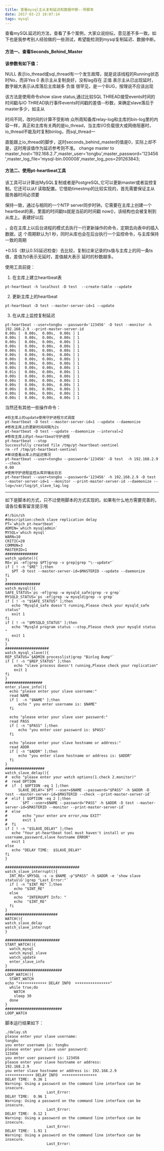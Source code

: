 ```yaml
---
title: 查看mysql主从复制延迟和数据中断--带脚本
date: 2017-03-23 18:07:14
tags: mysql
---
```

查看mySQL延迟的方法，查看了多个案例，大家众说纷纭，意见差不多一致。如下也是我参考别人经验做的一些测试，希望能检测到mysql复制延迟、数据中断。
#### 方法一、查看Seconds_Behind_Master
**该参数有如下值：**

NULL  表示io_thread或sql_thread有一个发生故障，就是说该线程的Running状态时No，而非Yes
0     表示主从复制良好，没有lag存在
正值  表示主从已出现延时，数字越大表示从库落后主库越多
负值  很罕见，是一个BUG，按理说不应该出现

该方法是使用命令show slave status,通过比较SQL THREAD接受events时间的时间戳与IO THREAD执行事件events时间戳的差值--秒数，来确定slave落后于master多少，如主从

时间不同，改时间的计算不受影响
众所周知备库relay-log和主库的bin-log里的内容一样，真正和主库有关两的是io_thread，当主库I/O负载很大或网络阻塞时，io_thread不能及时复制binlog，而sql_thread一

直能跟上io_thread的脚步，这时seconds_behind_master的值是0，实际上却不是，这时用该值作为延迟参考则不准。
change master to master_host='192.168.2.7',master_user='tongbu',master_password='123456',master_log_file='mysql-bin.000008',master_log_pos=291263843;
#### 方法二、使用pt-heartbeat工具

 该工具可以计算出MySQL复制或者是PostgreSQL,它可以更新master或者监控复制。它还可以从f 读取配置。它借助timestmp的比较实现的，首先需要保证主从服务器时间必须要

保持一致，通过与相同的一个NTP server同步时钟。它需要在主库上创建一个heartbeat的表，里面的时间戳ts就是当前的时间戳 now()，该结构也会被复制到从库上。表建好以后

，会在主库上以后台进程的模式去执行一行更新操作的命令，定期去向表中的插入数据，这 个周期默认为1 秒，同时从库也会在后台执行一个监控命令，与主库保持一致的周期

+0.5S（默认0.5S延迟检查）去比较，复制过来记录的ts值与主库上的同一条ts值，差值为0表示无延时，差值越大表示 延时的秒数越多。

使用工具前提：

1. 在主库上建立heartbeat表
```
pt-heartbeat -h localhost -D test  --create-table --update 
```
2. 更新主库上的heartbeat
```
pt-heartbeat -D test --master-server-id=1 --update
```
3. 在从库上监控复制延迟
```
pt-heartbeat --user=tongbu --password='123456' -D test --monitor -h 192.168.2.9 --print-master-server-id
0.00s [  0.00s,  0.00s,  0.00s ] 1
0.00s [  0.00s,  0.00s,  0.00s ] 1
0.00s [  0.00s,  0.00s,  0.00s ] 1
0.00s [  0.00s,  0.00s,  0.00s ] 1
0.00s [  0.00s,  0.00s,  0.00s ] 1
0.00s [  0.00s,  0.00s,  0.00s ] 1
0.00s [  0.00s,  0.00s,  0.00s ] 1
0.00s [  0.00s,  0.00s,  0.00s ] 1
0.00s [  0.00s,  0.00s,  0.00s ] 1
0.01s [  0.00s,  0.00s,  0.00s ] 1
0.00s [  0.00s,  0.00s,  0.00s ] 1
0.00s [  0.00s,  0.00s,  0.00s ] 1
0.00s [  0.00s,  0.00s,  0.00s ] 1
0.00s [  0.00s,  0.00s,  0.00s ] 1
0.00s [  0.00s,  0.00s,  0.00s ] 1
0.00s [  0.00s,  0.00s,  0.00s ] 1
```
当然还有其他一些操作命令：

```
#将主库上的update使用守护进程方式调度
pt-heartbeat -D test --master-server-id=1 --update --daemonize
#修改主库上的更新时间间隔为2s
pt-heartbeat -D test --update --daemonize --interval=2
#修改主库上的pt-heartbeat守护进程
pt-heartbeat --stop
Successfully created file /tmp/pt-heartbeat-sentinel
rm -rf /tmp/pt-heartbeat-sentinel
#单词查看从库上的延迟情况
pt-heartbeat --user=tongbu --password='123456' -D test  -h 192.168.2.9 --check
0.00
#使用守护进程监控从库并输出日志
pt-heartbeat --user=tongbu --password='123456' -h 192.168.2.9 -D test --master-server-id=1 --monitor --print-master-server-id --daemonize --log=/var/log/pt_slave_lag.log
```

---
如下是脚本的方式，只不过使用脚本的方式实现的。如果有什么地方需要完善的，请各位看客留言提示哦

```
#!/bin/sh
#description:check slave replication delay
PT=`which pt-heartbeat`
ADMIN=`which mysqladmin`
MYSQL=`which mysql`
WARN=10
CRITIC=20
COMMON=3
MASTERID=1
###############
watch_update(){
RE=`ps -ef|grep $PT|grep -v grep|grep "\--update"`
if [ ! -n "$RE" ];then
   $PT -D test --master-server-id=$MASTERID --update --daemonize
fi
}
################
watch_mysql(){
SAFE_STATUS=`ps -ef|grep -w mysqld_safe|grep -v grep`
MYSQLD_STATUS=`ps -ef|grep -w mysqld|grep -v grep`
if [ ! -n "$SAFE_STATUS" ];then
   echo "Mysqld_safe doesn't running,Please check your mysqld_safe status"
   exit 1
fi
if [ ! -n "$MYSQLD_STATUS" ];then
   echo "Mysqld program status --stop,Please check your mysqld status "
   exit 1
fi
}
####################
watch_mysql_slave(){
REP_STATUS=`$ADMIN processlist|grep "Binlog Dump"`
if [ ! -n "$REP_STATUS" ];then
    echo "slave process doesn't running,Please check your replication"
    exit 1
fi
}
#################
enter_slave_info(){
  echo "please enter your slave username:"
  read NAME
  if [  -n "$NAME" ];then
      echo " you enter username is: $NAME"
  fi
  
  echo "please enter your slave user password:"
  read PASS
  if [ -n "$PASS" ];then
      echo "you enter user password is: $PASS"
  fi  
  
  echo "please enter your slave hostname or address:"
  read ADDR
  if [ -n "$ADDR" ];then
      echo "you enter slave hostname or address is: $ADDR"
  fi
}
##################
watch_slave_delay(){
#  echo "please enter your watch options(1.check 2.monitor)"
#  read OPTION
#  if  [ $OPTION -eq 1 ];then
      SLAVE_DELAY=`$PT --user=$NAME --password="$PASS" -h $ADDR -D test --master-server-id=$MASTERID --check --print-master-server-id`
#  elif [ $OPTION -eq 2 ];then
#      `$PT --user=$NAME --password="PASS" -h $ADDR -D test --master-server-id=$MASTERID --monitor --print-master-server-id`
#  else
#       echo "your enter are error,now EXIT"
#       exit 1
#  fi
if [ ! -n "$SLAVE_DELAY" ];then
   echo "Your pt-heartbeat tool must haven't install or you username,password,slave hostname ERROR"
   exit 1
else
   echo "DELAY TIME:  $SLAVE_DELAY"
fi  
}

##################################
watch_slave_interrupt(){
  INT_RE=`$MYSQL -s -u $NAME -p"$PASS" -h $ADDR -e 'show slave status\G'|grep "Last_Error:"`
  if [ -n "$INT_RE" ];then
    echo "$INT_RE"
  else
    echo  "INTERUUPT Info: "
    echo  "$INT_RE"
  fi
}
########################
WATCH(){
watch_slave_delay
watch_slave_interrupt
}

#########################
START_WATCH(){
  watch_mysql
  watch_mysql_slave
  watch_update
  enter_slave_info 
}
##########################
LOOP_WATCH(){
  START_WATCH
echo "+++++++++++++ DELAY INFO  ++++++++++++++++"
  while true;do
    WATCH
    sleep 30
  done
}
##########################
LOOP_WATCH

```
脚本运行结果如下：
```
./delay.sh 
please enter your slave username:
tongbu
you enter username is: tongbu
please enter your slave user password:
123456
you enter user password is: 123456
please enter your slave hostname or address:
192.168.2.9
you enter slave hostname or address is: 192.168.2.9
+++++++++++++ DELAY INFO  ++++++++++++++++
DELAY TIME:  0.36 1
Warning: Using a password on the command line interface can be insecure.
                   Last_Error: 
DELAY TIME:  0.96 1
Warning: Using a password on the command line interface can be insecure.
                   Last_Error: 
DELAY TIME:  0.12 1
Warning: Using a password on the command line interface can be insecure.
                   Last_Error: 
DELAY TIME:  1.91 1
Warning: Using a password on the command line interface can be insecure.
                   Last_Error: 
```
